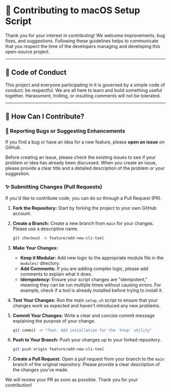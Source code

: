 # 🤝 Contributing to macOS Setup Script

Thank you for your interest in contributing! We welcome improvements, bug fixes, and suggestions. Following these guidelines helps to communicate that you respect the time of the developers managing and developing this open-source project.

---

## 📜 Code of Conduct

This project and everyone participating in it is governed by a simple code of conduct: be respectful. We are all here to learn and build something useful together. Harassment, trolling, or insulting comments will not be tolerated.

---

## 🤔 How Can I Contribute?

### 🐞 Reporting Bugs or Suggesting Enhancements

If you find a bug or have an idea for a new feature, please **open an issue** on GitHub.

Before creating an issue, please check the existing issues to see if your problem or idea has already been discussed. When you create an issue, please provide a clear title and a detailed description of the problem or your suggestion.

### ✨ Submitting Changes (Pull Requests)

If you'd like to contribute code, you can do so through a Pull Request (PR).

1.  **Fork the Repository:** Start by forking the project to your own GitHub account.

2.  **Create a Branch:** Create a new branch from `main` for your changes. Please use a descriptive name.
    ```bash
    git checkout -b feature/add-new-cli-tool
    ```

3.  **Make Your Changes:**
    * **Keep it Modular:** Add new logic to the appropriate module file in the `modules/` directory.
    * **Add Comments:** If you are adding complex logic, please add comments to explain what it does.
    * **Idempotency:** Ensure your script changes are "idempotent," meaning they can be run multiple times without causing errors. For example, check if a tool is already installed before trying to install it.

4.  **Test Your Changes:** Run the main `setup.sh` script to ensure that your changes work as expected and haven't introduced any new problems.

5.  **Commit Your Changes:** Write a clear and concise commit message explaining the purpose of your change.
    ```bash
    git commit -m "feat: Add installation for the 'htop' utility"
    ```

6.  **Push to Your Branch:** Push your changes up to your forked repository.
    ```bash
    git push origin feature/add-new-cli-tool
    ```

7.  **Create a Pull Request:** Open a pull request from your branch to the `main` branch of the original repository. Please provide a clear description of the changes you've made.

We will review your PR as soon as possible. Thank you for your contribution!